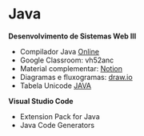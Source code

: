 # Java
<b>Desenvolvimento de Sistemas Web III</b>

* Compilador Java <a href="https://www.online-java.com/"> Online </a>
* Google Classroom: vh52anc
* Material complementar: <a href="https://fishy-ostrich-493.notion.site/Desenvolvimento-de-sistemas-Web-III-8493e6a9372e4347a06a9a01b7f60106"> Notion </a>
* Diagramas e fluxogramas: <a href="https://draw.io"> draw.io </a>
* Tabela Unicode <a href="https://andersonneto.blogspot.com/2014/04/tabela-unicode-java.html"> JAVA </a>

<b> Visual Studio Code </b>
* Extension Pack for Java
* Java Code Generators

<!--

https://astah.net/pricing/academic/

https://www.4devs.com.br/

-->
